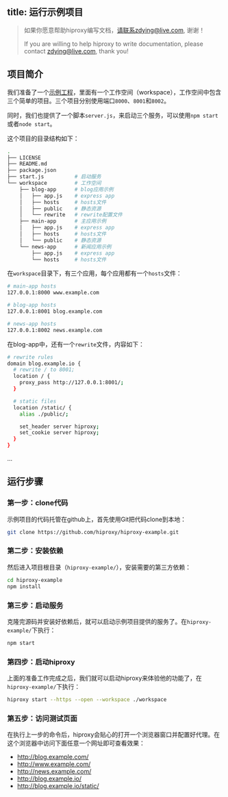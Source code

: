title: 运行示例项目
---

> 如果你愿意帮助hiproxy编写文档，请联系zdying@live.com, 谢谢！
>
> If you are willing to help hiproxy to write documentation, please contact zdying@live.com, thank you!

## 项目简介

我们准备了一个[示例工程](https://github.com/hiproxy/hiproxy-example)，里面有一个工作空间（workspace），工作空间中包含三个简单的项目。三个项目分别使用端口`8000`、`8001`和`8002`。

同时，我们也提供了一个脚本`server.js`，来启动三个服务，可以使用`npm start`或者`node start`。

这个项目的目录结构如下：

```bash
.
├── LICENSE
├── README.md
├── package.json
├── start.js          # 启动服务
└── workspace         # 工作空间
    ├── blog-app      # blog应用示例
    │   ├── app.js    # express app
    │   ├── hosts     # hosts文件
    │   ├── public    # 静态资源
    │   └── rewrite   # rewrite配置文件
    ├── main-app      # 主应用示例
    │   ├── app.js    # express app
    │   ├── hosts     # hosts文件
    │   └── public    # 静态资源
    └── news-app      # 新闻应用示例
        ├── app.js    # express app
        └── hosts     # hosts文件
```

在`workspace`目录下，有三个应用，每个应用都有一个`hosts`文件：

```bash
# main-app hosts
127.0.0.1:8000 www.example.com
```

```bash
# blog-app hosts
127.0.0.1:8001 blog.example.com
```

```bash
# news-app hosts
127.0.0.1:8002 news.example.com
```

在blog-app中，还有一个`rewrite`文件，内容如下：

```bash
# rewrite rules
domain blog.example.io {
  # rewrite / to 8001;
  location / {
    proxy_pass http://127.0.0.1:8001/;
  }

  # static files
  location /static/ {
    alias ./public/;

    set_header server hiproxy;
    set_cookie server hiproxy;
  }
}
```

...

## 运行步骤

### 第一步：clone代码

示例项目的代码托管在github上，首先使用Git把代码clone到本地：

```bash
git clone https://github.com/hiproxy/hiproxy-example.git
```

### 第二步：安装依赖

然后进入项目根目录（`hiproxy-example/`），安装需要的第三方依赖：

```bash
cd hiproxy-example
npm install
```

### 第三步：启动服务

克隆完源码并安装好依赖后，就可以启动示例项目提供的服务了。在`hiproxy-example/`下执行：

```bash
npm start
```

### 第四步：启动hiproxy

上面的准备工作完成之后，我们就可以启动hiproxy来体验他的功能了，在`hiproxy-example/`下执行：

```bash
hiproxy start --https --open --workspace ./workspace
```

### 第五步：访问测试页面

在执行上一步的命令后，hiproxy会贴心的打开一个浏览器窗口并配置好代理。在这个浏览器中访问下面任意一个网址即可查看效果：

* <http://blog.example.com/>
* <http://www.example.com/>
* <http://news.example.com/>
* <http://blog.example.io/>
* <http://blog.example.io/static/>

